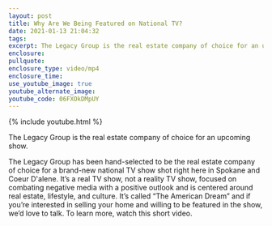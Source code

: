 ```yaml
---
layout: post
title: Why Are We Being Featured on National TV?
date: 2021-01-13 21:04:32
tags:
excerpt: The Legacy Group is the real estate company of choice for an upcoming show.
enclosure:
pullquote:
enclosure_type: video/mp4
enclosure_time:
use_youtube_image: true
youtube_alternate_image:
youtube_code: 06FXOkDMpUY
---
```


{% include youtube.html %}

The Legacy Group is the real estate company of choice for an upcoming show.

The Legacy Group has been hand-selected to be the real estate company of choice for a brand-new national TV show shot right here in Spokane and Coeur D'alene. It’s a real TV show, not a reality TV show, focused on combating negative media with a positive outlook and is centered around real estate, lifestyle, and culture. It’s called “The American Dream” and if you’re interested in selling your home and willing to be featured in the show, we’d love to talk. To learn more, watch this short video.
